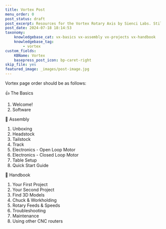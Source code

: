 ```yaml
---
title: Vortex Post
menu_order: 0
post_status: draft
post_excerpt: Resources for the Vortex Rotary Axis by Sienci Labs. Still in progress, but soon find all information on assembly, technology introduction, toolpaths, and more.
post_date: 2024-07-18 18:14:53
taxonomy:
    knowledgebase_cat: vx-basics vx-assembly vx-projects vx-handbook
    knowledgebase_tag:
        - vortex
custom_fields:
    KBName: Vortex
    basepress_post_icon: bp-caret-right
skip_file: yes
featured_image: _images/post-image.jpg
---
```


Vortex page order should be as follows:

👍 The Basics

1. Welcome!
2. Software

🔧 Assembly

1. Unboxing
2. Headstock
3. Tailstock
4. Track
5. Electronics - Open Loop Motor
6. Electronics - Closed Loop Motor
7. Table Setup
8. Quick Start Guide

📙 Handbook

1. Your First Project
2. Your Second Project
3. Find 3D Models
4. Chuck & Workholding
5. Rotary Feeds & Speeds
6. Troubleshooting
7. Maintenance
8. Using other CNC routers
